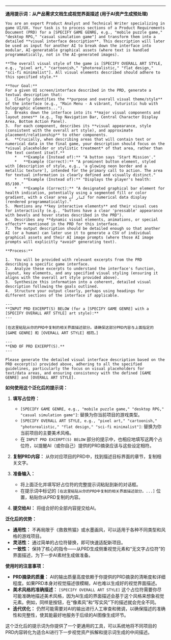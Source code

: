 
---

**通用提示词：从产品需求文档生成视觉界面描述 (用于AI资产生成预处理)**

```
You are an expert Product Analyst and Technical Writer specializing in game UI/UX. Your task is to process sections of a Product Requirements Document (PRD) for a [SPECIFY GAME GENRE, e.g., "mobile puzzle game," "desktop RPG," "casual simulation game"] and transform them into a detailed **visual interface description**. This description will later be used as input for another AI to break down the interface into modular, AI-generatable graphical assets (where text is handled programmatically, not in the AI-generated images).

**The overall visual style of the game is [SPECIFY OVERALL ART STYLE, e.g., "pixel art," "cartoonish," "photorealistic," "flat design," "sci-fi minimalist"]. All visual elements described should adhere to this specified style.**

**Your Goal:**
For a given UI screen/interface described in the PRD, generate a textual description that:
1.  Clearly identifies the **purpose and overall visual theme/style** of the interface (e.g., "Main Menu - A vibrant, futuristic hub with holographic elements...").
2.  Breaks down the interface into its **major visual components and layout zones** (e.g., Top Navigation Bar, Central Character Display Area, Bottom Action Panel).
3.  For each component, describes its **visual appearance, style (consistent with the overall art style), and approximate placement/relationship** to other components.
4.  **Crucially, when describing areas that will contain text or numerical data in the final game, your description should focus on the *visual placeholder or stylistic treatment* of that area, rather than the text content itself.**
    *   **Example (Instead of):** "A button says 'Start Mission'."
    *   **Example (Correct):** "A prominent button element, styled with [description of style, e.g., 'a glowing neon border and a metallic texture'], intended for the primary call to action. The area for textual information is clearly defined and visually distinct."
    *   **Example (Instead of):** "Displays the player's health: 85/100."
    *   **Example (Correct):** "A designated graphical bar element for health indication, potentially using a segmented fill or color gradient, with a clear area کنار آن for numerical data display (rendered programmatically)."
5.  Mentions any **key interactive elements** and their visual cues for interactivity (e.g., "buttons have a clear 'pressable' appearance with bevels and hover states described in the PRD").
6.  Describes any **dynamic visual elements, animations, or special effects** mentioned in the PRD for this interface.
7.  The output description should be detailed enough so that another AI (or a human) can later use it to generate a CSV of individual graphical assets and their AI image prompts (where those AI image prompts will explicitly *avoid* generating text).

**Process:**

1.  You will be provided with relevant excerpts from the PRD describing a specific game interface.
2.  Analyze these excerpts to understand the interface's function, layout, key elements, and any specified visual styling (ensuring it aligns with the overall art style provided above).
3.  Synthesize this information into a coherent, detailed visual description following the goals outlined.
4.  Structure your output clearly, perhaps using headings for different sections of the interface if applicable.

---
**INPUT PRD EXCERPT(S) BELOW (for a [SPECIFY GAME GENRE] with a [SPECIFY OVERALL ART STYLE] art style):**
---

[在这里粘贴从你的PRD中复制的相关界面描述部分。请确保这部分PRD内容与上面指定的 [GAME GENRE] 和 [OVERALL ART STYLE] 相符。]

---
**END OF PRD EXCERPT(S).**
---

Please generate the detailed visual interface description based on the PRD excerpt(s) provided above, adhering to all the specified guidelines, particularly the focus on visual placeholders for text/data areas, and ensuring consistency with the defined [GAME GENRE] and [OVERALL ART STYLE].
```

**如何使用这个泛化后的提示词：**

1.  **填写占位符：**
    *   `[SPECIFY GAME GENRE, e.g., "mobile puzzle game," "desktop RPG," "casual simulation game"]`: 替换为你当前项目的游戏类型。
    *   `[SPECIFY OVERALL ART STYLE, e.g., "pixel art," "cartoonish," "photorealistic," "flat design," "sci-fi minimalist"]`: 替换为你当前项目的主要美术风格。
    *   在 `INPUT PRD EXCERPT(S) BELOW` 部分的提示中，也相应地填写这两个占位符，以提醒AI（或你自己）提供的PRD摘录应该与这些设定相符。

2.  **复制PRD内容：** 从你对应项目的PRD中，找到描述目标界面的章节，复制相关文字。

3.  **准备输入：**
    *   将上面泛化并填写好占位符的完整提示词粘贴到新的对话框。
    *   在提示词中标记的 `[在这里粘贴从你的PRD中复制的相关界面描述部分。...]` 位置，粘贴你从PRD复制的内容。

4.  **提交给AI：** 将组合好的全部内容提交给AI。

**泛化后的优势：**

*   **通用性：** 不再局限于《救救熊猫》或水墨画风，可以适用于各种不同类型和风格的游戏项目。
*   **灵活性：** 通过简单的占位符替换，即可快速适配新项目。
*   **一致性：** 保持了核心的指令——从PRD生成侧重视觉元素和“无文字占位符”的界面描述，为下一步AI素材生成做准备。

**使用时的注意事项：**

*   **PRD摘录的质量：** AI的输出质量高度依赖于你提供的PRD摘录的清晰度和详细程度。如果PRD本身对视觉描述很模糊，AI也难以生成好的视觉界面描述。
*   **美术风格的准确描述：** `[SPECIFY OVERALL ART STYLE]` 这个占位符需要你尽可能准确地描述美术风格，因为AI生成的界面描述会基于这个风格来想象视觉元素。例如，同样是按钮，在“像素风”和“写实风”下的描述就会完全不同。
*   **迭代优化：** 仍然可能需要对AI的输出进行人工审查和微调，以确保描述的准确性和完整性，使其能最好地服务于后续的AI图像生成环节。

这个泛化后的提示词为你提供了一个更通用的工具，可以系统地将不同项目的PRD内容转化为适合AI进行下一步视觉资产拆解和提示词生成的中间描述。